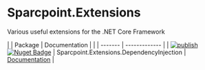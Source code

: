 # Sparcpoint.Extensions

Various useful extensions for the .NET Core Framework

|  | Package | Documentation |
|  | ------- | ------------- |
| [![publish](https://github.com/Jcouls29/Sparcpoint.Extensions/actions/workflows/main.yml/badge.svg?branch=main)](https://github.com/Jcouls29/Sparcpoint.Extensions/actions/workflows/main.yml)  [![Nuget Badge](https://img.shields.io/nuget/v/Sparcpoint.Extensions.DependencyInjection.svg)](https://www.nuget.org/packages/Sparcpoint.Extensions.DependencyInjection) | Sparcpoint.Extensions.DependencyInjection | [Documentation](src/Sparcpoint.Extensions.DependencyInjection/Assembly/README.md) |